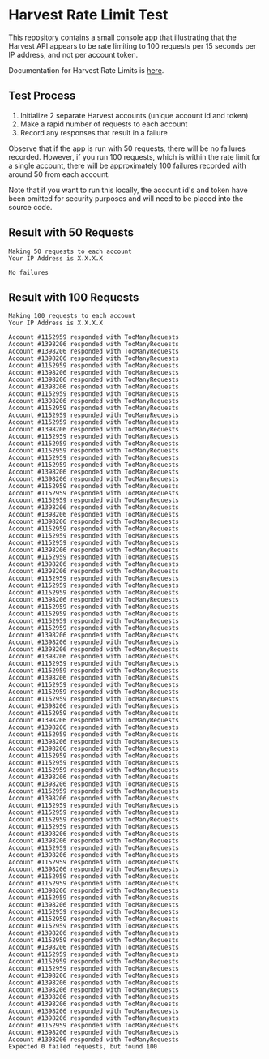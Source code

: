 # Harvest Rate Limit Test

This repository contains a small console app that illustrating that the Harvest API appears to be rate limiting to 100 requests per 15 seconds per IP address, and not per account token. 

Documentation for Harvest Rate Limits is [here](https://help.getharvest.com/api-v2/introduction/overview/general/#rate-limiting).

## Test Process

1. Initialize 2 separate Harvest accounts (unique account id and token)
2. Make a rapid number of requests to each account
3. Record any responses that result in a failure

Observe that if the app is run with 50 requests, there will be no failures recorded. However, if you run 100 requests, which is within the rate limit for a single account, there will be approximately 100 failures recorded with around 50 from each account.

Note that if you want to run this locally, the account id's and token have been omitted for security purposes and will need to be placed into the source code.

## Result with 50 Requests
```
Making 50 requests to each account
Your IP Address is X.X.X.X

No failures
```

## Result with 100 Requests
```
Making 100 requests to each account
Your IP Address is X.X.X.X

Account #1152959 responded with TooManyRequests
Account #1398206 responded with TooManyRequests
Account #1398206 responded with TooManyRequests
Account #1398206 responded with TooManyRequests
Account #1152959 responded with TooManyRequests
Account #1398206 responded with TooManyRequests
Account #1398206 responded with TooManyRequests
Account #1398206 responded with TooManyRequests
Account #1152959 responded with TooManyRequests
Account #1398206 responded with TooManyRequests
Account #1152959 responded with TooManyRequests
Account #1152959 responded with TooManyRequests
Account #1152959 responded with TooManyRequests
Account #1398206 responded with TooManyRequests
Account #1152959 responded with TooManyRequests
Account #1152959 responded with TooManyRequests
Account #1152959 responded with TooManyRequests
Account #1152959 responded with TooManyRequests
Account #1152959 responded with TooManyRequests
Account #1398206 responded with TooManyRequests
Account #1398206 responded with TooManyRequests
Account #1152959 responded with TooManyRequests
Account #1152959 responded with TooManyRequests
Account #1152959 responded with TooManyRequests
Account #1398206 responded with TooManyRequests
Account #1398206 responded with TooManyRequests
Account #1398206 responded with TooManyRequests
Account #1152959 responded with TooManyRequests
Account #1152959 responded with TooManyRequests
Account #1152959 responded with TooManyRequests
Account #1398206 responded with TooManyRequests
Account #1152959 responded with TooManyRequests
Account #1398206 responded with TooManyRequests
Account #1398206 responded with TooManyRequests
Account #1152959 responded with TooManyRequests
Account #1152959 responded with TooManyRequests
Account #1152959 responded with TooManyRequests
Account #1398206 responded with TooManyRequests
Account #1152959 responded with TooManyRequests
Account #1152959 responded with TooManyRequests
Account #1152959 responded with TooManyRequests
Account #1152959 responded with TooManyRequests
Account #1398206 responded with TooManyRequests
Account #1398206 responded with TooManyRequests
Account #1398206 responded with TooManyRequests
Account #1398206 responded with TooManyRequests
Account #1152959 responded with TooManyRequests
Account #1152959 responded with TooManyRequests
Account #1398206 responded with TooManyRequests
Account #1152959 responded with TooManyRequests
Account #1152959 responded with TooManyRequests
Account #1152959 responded with TooManyRequests
Account #1398206 responded with TooManyRequests
Account #1152959 responded with TooManyRequests
Account #1398206 responded with TooManyRequests
Account #1398206 responded with TooManyRequests
Account #1152959 responded with TooManyRequests
Account #1398206 responded with TooManyRequests
Account #1398206 responded with TooManyRequests
Account #1152959 responded with TooManyRequests
Account #1152959 responded with TooManyRequests
Account #1152959 responded with TooManyRequests
Account #1398206 responded with TooManyRequests
Account #1398206 responded with TooManyRequests
Account #1152959 responded with TooManyRequests
Account #1398206 responded with TooManyRequests
Account #1152959 responded with TooManyRequests
Account #1152959 responded with TooManyRequests
Account #1152959 responded with TooManyRequests
Account #1152959 responded with TooManyRequests
Account #1398206 responded with TooManyRequests
Account #1398206 responded with TooManyRequests
Account #1152959 responded with TooManyRequests
Account #1398206 responded with TooManyRequests
Account #1152959 responded with TooManyRequests
Account #1398206 responded with TooManyRequests
Account #1152959 responded with TooManyRequests
Account #1152959 responded with TooManyRequests
Account #1398206 responded with TooManyRequests
Account #1152959 responded with TooManyRequests
Account #1398206 responded with TooManyRequests
Account #1152959 responded with TooManyRequests
Account #1152959 responded with TooManyRequests
Account #1152959 responded with TooManyRequests
Account #1398206 responded with TooManyRequests
Account #1152959 responded with TooManyRequests
Account #1398206 responded with TooManyRequests
Account #1152959 responded with TooManyRequests
Account #1152959 responded with TooManyRequests
Account #1152959 responded with TooManyRequests
Account #1398206 responded with TooManyRequests
Account #1398206 responded with TooManyRequests
Account #1398206 responded with TooManyRequests
Account #1398206 responded with TooManyRequests
Account #1398206 responded with TooManyRequests
Account #1398206 responded with TooManyRequests
Account #1398206 responded with TooManyRequests
Account #1152959 responded with TooManyRequests
Account #1398206 responded with TooManyRequests
Account #1398206 responded with TooManyRequests
Expected 0 failed requests, but found 100
```
